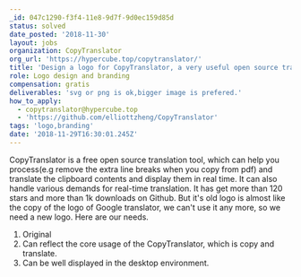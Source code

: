 ```yaml
---
_id: 047c1290-f3f4-11e8-9d7f-9d0ec159d85d
status: solved
date_posted: '2018-11-30'
layout: jobs
organization: CopyTranslator
org_url: 'https://hypercube.top/copytranslator/'
title: 'Design a logo for CopyTranslator, a very useful open source translation tool.'
role: Logo design and branding
compensation: gratis
deliverables: 'svg or png is ok,bigger image is prefered.'
how_to_apply:
  - copytranslator@hypercube.top
  - 'https://github.com/elliottzheng/CopyTranslator'
tags: 'logo,branding'
date: '2018-11-29T16:30:01.245Z'
---
```

CopyTranslator is a free open source translation tool, which can help you process(e.g remove the extra line breaks when you copy from pdf) and translate the clipboard contents and display them in real time. It can also handle various demands for real-time translation. It has get more than 120 stars and more than 1k downloads on Github. 
But it's old logo is almost like the copy of the logo of Google translator, we can't use it any more, so we need a new logo. Here are our needs.
1. Original
2. Can reflect the core usage of the CopyTranslator, which is copy and translate.
3. Can be well displayed in the desktop environment.
